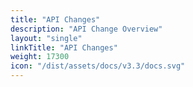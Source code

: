 ```yaml
---
title: "API Changes"
description: "API Change Overview"
layout: "single"
linkTitle: "API Changes"
weight: 17300
icon: "/dist/assets/docs/v3.3/docs.svg"
---
```

